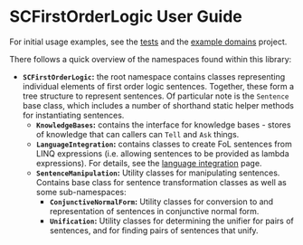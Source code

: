 # SCFirstOrderLogic User Guide

For initial usage examples, see the [tests](../../src/SCFirstOrderLogic.Tests) and the [example domains](../../src/SCFirstOrderLogic.ExampleDomains) project.

There follows a quick overview of the namespaces found within this library:
 
* **`SCFirstOrderLogic`:** the root namespace contains classes representing individual elements of first order logic sentences. Together, these form a tree structure to represent sentences. Of particular note is the `Sentence` base class, which includes a number of shorthand static helper methods for instantiating sentences.
  * **`KnowledgeBases`:** contains the interface for knowledge bases - stores of knowledge that can callers can `Tell` and `Ask` things.
  * **`LanguageIntegration`:** contains classes to create FoL sentences from LINQ expressions (i.e. allowing sentences to be provided as lambda expressions). For details, see the [language integration](./language-integration.md) page.
  * **`SentenceManipulation`:** Utility classes for manipulating sentences. Contains base class for sentence transformation classes as well as some sub-namespaces:
    * **`ConjunctiveNormalForm`:** Utility classes for conversion to and representation of sentences in conjunctive normal form.
    * **`Unification`:** Utility classes for determining the unifier for pairs of sentences, and for finding pairs of sentences that unify.